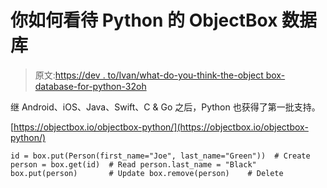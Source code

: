 # 你如何看待 Python 的 ObjectBox 数据库

> 原文:[https://dev . to/Ivan/what-do-you-think-the-object box-database-for-python-32oh](https://dev.to/ivan/what-do-you-think-of-the-objectbox-database-for-python-32oh)

继 Android、iOS、Java、Swift、C & Go 之后，Python 也获得了第一批支持。

[https://objectbox.io/objectbox-python/](https://objectbox.io/objectbox-python/)

```
id = box.put(Person(first_name="Joe", last_name="Green"))  # Create person = box.get(id)  # Read person.last_name = "Black"
box.put(person)       # Update box.remove(person)    # Delete 
```
